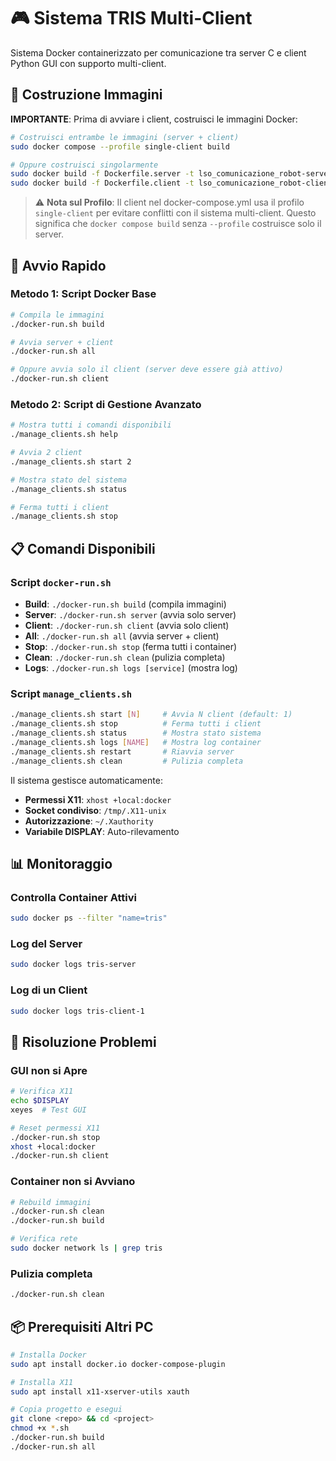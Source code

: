# 🎮 Sistema TRIS Multi-Client

Sistema Docker containerizzato per comunicazione tra server C e client Python GUI con supporto multi-client.

## 🔨 Costruzione Immagini

**IMPORTANTE**: Prima di avviare i client, costruisci le immagini Docker:

```bash
# Costruisci entrambe le immagini (server + client)
sudo docker compose --profile single-client build

# Oppure costruisci singolarmente
sudo docker build -f Dockerfile.server -t lso_comunicazione_robot-server .
sudo docker build -f Dockerfile.client -t lso_comunicazione_robot-client .
```

> ⚠️ **Nota sul Profilo**: Il client nel docker-compose.yml usa il profilo `single-client` per evitare conflitti con il sistema multi-client. Questo significa che `docker compose build` senza `--profile` costruisce solo il server.

## 🚀 Avvio Rapido

### Metodo 1: Script Docker Base
```bash
# Compila le immagini
./docker-run.sh build

# Avvia server + client
./docker-run.sh all

# Oppure avvia solo il client (server deve essere già attivo)
./docker-run.sh client
```

### Metodo 2: Script di Gestione Avanzato
```bash
# Mostra tutti i comandi disponibili
./manage_clients.sh help

# Avvia 2 client
./manage_clients.sh start 2

# Mostra stato del sistema
./manage_clients.sh status

# Ferma tutti i client
./manage_clients.sh stop
```

## 📋 Comandi Disponibili

### Script `docker-run.sh`
- **Build**: `./docker-run.sh build` (compila immagini)
- **Server**: `./docker-run.sh server` (avvia solo server)
- **Client**: `./docker-run.sh client` (avvia solo client)
- **All**: `./docker-run.sh all` (avvia server + client)
- **Stop**: `./docker-run.sh stop` (ferma tutti i container)
- **Clean**: `./docker-run.sh clean` (pulizia completa)
- **Logs**: `./docker-run.sh logs [service]` (mostra log)

### Script `manage_clients.sh`
```bash
./manage_clients.sh start [N]     # Avvia N client (default: 1)
./manage_clients.sh stop          # Ferma tutti i client
./manage_clients.sh status        # Mostra stato sistema
./manage_clients.sh logs [NAME]   # Mostra log container
./manage_clients.sh restart       # Riavvia server
./manage_clients.sh clean         # Pulizia completa
```



Il sistema gestisce automaticamente:
- **Permessi X11**: `xhost +local:docker`
- **Socket condiviso**: `/tmp/.X11-unix`
- **Autorizzazione**: `~/.Xauthority`
- **Variabile DISPLAY**: Auto-rilevamento

## 📊 Monitoraggio

### Controlla Container Attivi
```bash
sudo docker ps --filter "name=tris"
```

### Log del Server
```bash
sudo docker logs tris-server
```

### Log di un Client
```bash
sudo docker logs tris-client-1
```

## 🐛 Risoluzione Problemi

### GUI non si Apre
```bash
# Verifica X11
echo $DISPLAY
xeyes  # Test GUI

# Reset permessi X11
./docker-run.sh stop
xhost +local:docker
./docker-run.sh client
```

### Container non si Avviano
```bash
# Rebuild immagini
./docker-run.sh clean
./docker-run.sh build

# Verifica rete
sudo docker network ls | grep tris
```

### Pulizia completa
```bash
./docker-run.sh clean
```



## 📦 Prerequisiti Altri PC

```bash
# Installa Docker
sudo apt install docker.io docker-compose-plugin

# Installa X11
sudo apt install x11-xserver-utils xauth

# Copia progetto e esegui
git clone <repo> && cd <project>
chmod +x *.sh
./docker-run.sh build
./docker-run.sh all
```

